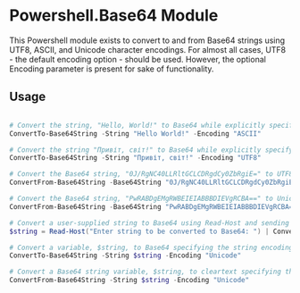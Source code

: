 # Powershell.Base64 Module
This Powershell module exists to convert to and from Base64 strings using UTF8, ASCII, and Unicode character encodings. For almost all cases, UTF8 - the default encoding option - should be used. However, the optional Encoding parameter is present for sake of functionality. 

## Usage
``` Powershell

# Convert the string, "Hello, World!" to Base64 while explicitly specifying the supplied text encoding as ASCII.
ConvertTo-Base64String -String "Hello World!" -Encoding "ASCII"

# Convert the string "Привіт, світ!" to Base64 while explicitly specifying the supplied text encoding as UTF8. UTF8 is the default switch parameter, so this is not necesarry but is provided for sake of example.
ConvertTo-Base64String -String "Привіт, світ!" -Encoding "UTF8"

# Convert the Base64 string, "0J/RgNC40LLRltGCLCDRgdCy0ZbRgiE=" to UTF8 text while explicitly specifying UTF8 Encoding.
ConvertFrom-Base64String -Base64String "0J/RgNC40LLRltGCLCDRgdCy0ZbRgiE=" -Encoding "UTF8"

# Convert the Base64 string, "PwRABDgEMgRWBEIEIABBBDIEVgRCBA==" to Unicode text while explicitly specifying Unicode encoding.
ConvertFrom-Base64String -Base64String "PwRABDgEMgRWBEIEIABBBDIEVgRCBA==" -Encoding "Unicode"

# Convert a user-supplied string to Base64 using Read-Host and sending as pipeline-input to a Convert statement.
$string = Read-Host("Enter string to be converted to Base64: ") | ConvertTo-Base64String

# Convert a variable, $string, to Base64 specifying the string encoding as Unicode.
ConvertTo-Base64String -String $string -Encoding "Unicode"

# Convert a Base64 string variable, $string, to cleartext specifying the destination encoding as Unicode.
ConvertFrom-Base64String -String $string -Encoding "Unicode"

```